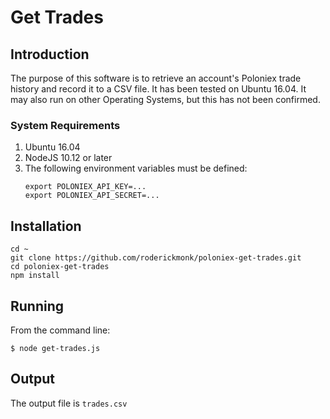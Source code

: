 # Get Trades #

## Introduction

The purpose of this software is to retrieve an account's Poloniex trade history and record it to a CSV file.
It has been tested on Ubuntu 16.04.  It may also run on other Operating Systems, but this has
not been confirmed.

### System Requirements ##

<ol>
<li>Ubuntu 16.04</li>
<li>NodeJS 10.12 or later</li>
<li>The following environment variables must be defined:

	export POLONIEX_API_KEY=...
	export POLONIEX_API_SECRET=...
</li>
</ol>

## Installation

	cd ~
	git clone https://github.com/roderickmonk/poloniex-get-trades.git
	cd poloniex-get-trades
	npm install

##	Running ##

From the command line:

	$ node get-trades.js

##	Output ##

The output file is `trades.csv`